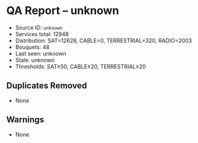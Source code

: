 # QA Report – unknown

- Source ID: `unknown`
- Services total: 12948
- Distribution: SAT=12628, CABLE=0, TERRESTRIAL=320, RADIO=2003
- Bouquets: 48
- Last seen: unknown
- Stale: unknown
- Thresholds: SAT≥50, CABLE≥20, TERRESTRIAL≥20

## Duplicates Removed
- None

## Warnings
- None
